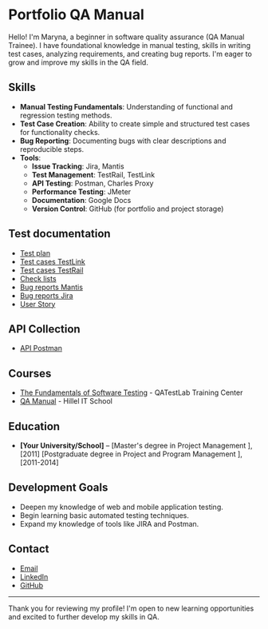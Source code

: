 # Portfolio QA Manual

Hello! I'm Maryna, a beginner in software quality assurance (QA Manual Trainee). I have foundational knowledge in manual testing, skills in writing test cases, analyzing requirements, and creating bug reports. I'm eager to grow and improve my skills in the QA field.

## Skills

- **Manual Testing Fundamentals**: Understanding of functional and regression testing methods.
- **Test Case Creation**: Ability to create simple and structured test cases for functionality checks.
- **Bug Reporting**: Documenting bugs with clear descriptions and reproducible steps.
- **Tools**:
  - **Issue Tracking**: Jira, Mantis 
  - **Test Management**: TestRail, TestLink
  - **API Testing**: Postman, Charles Proxy
  - **Performance Testing**: JMeter
  - **Documentation**: Google Docs
  - **Version Control**: GitHub (for portfolio and project storage)

## Test documentation
- [Test plan](https://docs.google.com/document/d/1lqOv8KkkS0BruLXkOuiZAykVi0cQi1Id/edit?usp=sharing&ouid=101291800812946917617&rtpof=true&sd=true)
- [Test cases TestLink](https://drive.google.com/file/d/14dh5BzRfr13YpV2AQW9CBC06dN_1IHSn/view?usp=drive_link/)
- [Test cases TestRail](https://drive.google.com/file/d/1bzgmqwUcHAjjLy3G7xQ1apgRpRa8KJme/view?usp=sharing)
- [Check lists](https://docs.google.com/spreadsheets/d/1APBG365lFs2hZnWOfyuCjRdFSmxuViUU/edit?usp=sharing&ouid=101291800812946917617&rtpof=true&sd=true) 
- [Bug reports Mantis](https://drive.google.com/file/d/1F4isKpJV0udRDR1qY_AGtrFn8Am2lpge/view?usp=sharing)
- [Bug reports Jira](https://drive.google.com/file/d/1mAb-lXZ-CuIy2HGR_jjSfaB8bGn0OAgP/view?usp=sharing)
- [User Story](https://docs.google.com/document/d/1WQpnhP5ZVebeM717utyOOQn89KD70XT1/edit?usp=sharing&ouid=101291800812946917617&rtpof=true&sd=true)

## API Collection
- [API Postman](https://github.com/Marynochka1/api-collections)

## Courses 

- [The Fundamentals of Software Testing](https://drive.google.com/file/d/1St00Abe7ef0MQq4gIaHuzto5znUdfDsM/view?usp=drive_link) - QATestLab Training Center 
- [QA Manual](https://certificate.ithillel.ua/view/61097940) - Hillel IT School 

## Education

- **[Your University/School]** – [Master's degree in Project Management ], [2011]
[Postgraduate degree in Project and Program Management ], [2011-2014]

## Development Goals

- Deepen my knowledge of web and mobile application testing.
- Begin learning basic automated testing techniques.
- Expand my knowledge of tools like JIRA and Postman.

## Contact

- [Email](myr2403@gmail.com)
- [LinkedIn](https://www.linkedin.com/in/maryna-kopytina/)
- [GitHub](https://github.com/Marynochka1/)

---

Thank you for reviewing my profile! I'm open to new learning opportunities and excited to further develop my skills in QA.
